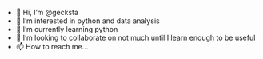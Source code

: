 - 👋 Hi, I’m @gecksta
- 👀 I’m interested in python and data analysis
- 🌱 I’m currently learning python
- 💞️ I’m looking to collaborate on not much until I learn enough to be useful
- 📫 How to reach me...

<!---
gecksta/gecksta is a ✨ special ✨ repository because its `README.md` (this file) appears on your GitHub profile.
You can click the Preview link to take a look at your changes.
--->
